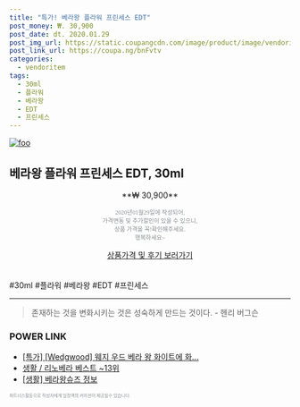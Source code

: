 ```yaml
--- 
title: "특가! 베라왕 플라워 프린세스 EDT" 
post_money: ₩. 30,900 
post_date: dt. 2020.01.29 
post_img_url: https://static.coupangcdn.com/image/product/image/vendoritem/2019/02/19/3000316422/25183d6f-adf4-4bc4-9e6e-8f06539a21af.jpg 
post_link_url: https://coupa.ng/bnFvtv 
categories: 
  - vendoritem 
tags: 
  - 30ml 
  - 플라워 
  - 베라왕 
  - EDT 
  - 프린세스 
--- 
```

[![foo](https://static.coupangcdn.com/image/product/image/vendoritem/2019/02/19/3000316422/25183d6f-adf4-4bc4-9e6e-8f06539a21af.jpg)](https://coupa.ng/bnFvtv) 

## 베라왕 플라워 프린세스 EDT, 30ml 
<p style="text-align: center;">**₩ 30,900**</p> 
<p style="text-align: center;"><span style="color: #898c8f; font-family: Georgia,Times,serif; font-size: 0.75em;">2020년01월29일에 작성되어, <br>가격변동 및 추가할인이 있을 수 있으니,<br> 상품 가격을 꼭!확인해주세요.<br>행복하세요~</span> 
</p>	 
<div markdown="0" style="text-align: center;"><a href="https://coupa.ng/bnFvtv" class="btn btn--success">상품가격 및 후기 보러가기</a></div> 
<br><br> 
  #30ml #플라워 #베라왕 #EDT #프린세스 
<hr> 

> 존재하는 것을 변화시키는 것은 성숙하게 만드는 것이다. - 헨리 버그슨 


### POWER LINK

* <a href="https://blog.naver.com/an0733/221785937803" target="_blank">[특가] [Wedgwood] 웨지 우드 베라 왕 화이트에 화...</a>
* <a href="https://blog.naver.com/santokki14/221777267432" target="_blank">생활 / 리노베라 베스트 ~13위</a>
* <a href="https://blog.naver.com/santokki14/221769812670" target="_blank"> [생활] 베라왕슈즈 정보 </a>

<span style="color: #898c8f; font-family: Georgia,Times,serif; font-size: 0.55em;">파트너스활동으로 작성자에게 일정액의 커미션이 제공될수 있습니다.</span> 
